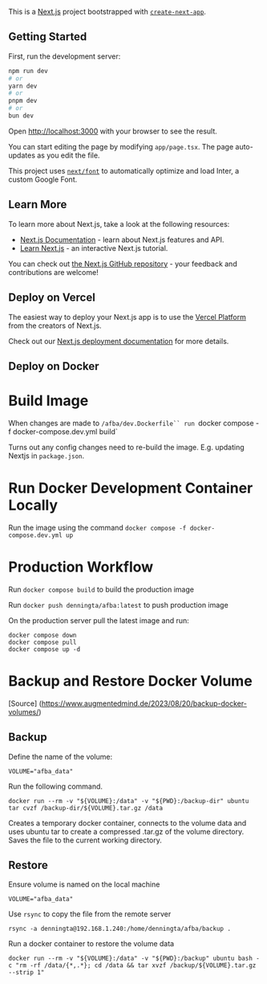This is a [Next.js](https://nextjs.org/) project bootstrapped with [`create-next-app`](https://github.com/vercel/next.js/tree/canary/packages/create-next-app).

## Getting Started

First, run the development server:

```bash
npm run dev
# or
yarn dev
# or
pnpm dev
# or
bun dev
```

Open [http://localhost:3000](http://localhost:3000) with your browser to see the result.

You can start editing the page by modifying `app/page.tsx`. The page auto-updates as you edit the file.

This project uses [`next/font`](https://nextjs.org/docs/basic-features/font-optimization) to automatically optimize and load Inter, a custom Google Font.

## Learn More

To learn more about Next.js, take a look at the following resources:

- [Next.js Documentation](https://nextjs.org/docs) - learn about Next.js features and API.
- [Learn Next.js](https://nextjs.org/learn) - an interactive Next.js tutorial.

You can check out [the Next.js GitHub repository](https://github.com/vercel/next.js/) - your feedback and contributions are welcome!

## Deploy on Vercel

The easiest way to deploy your Next.js app is to use the [Vercel Platform](https://vercel.com/new?utm_medium=default-template&filter=next.js&utm_source=create-next-app&utm_campaign=create-next-app-readme) from the creators of Next.js.

Check out our [Next.js deployment documentation](https://nextjs.org/docs/deployment) for more details.

## Deploy on Docker

# Build Image

When changes are made to `/afba/dev.Dockerfile`` run `docker compose -f docker-compose.dev.yml build`

Turns out any config changes need to re-build the image.  E.g. updating Nextjs in `package.json`.

# Run Docker Development Container Locally

Run the image using the command `docker compose -f docker-compose.dev.yml up`

# Production Workflow

Run `docker compose build` to build the production image

Run `docker push denningta/afba:latest` to push production image

On the production server pull the latest image and run:

```
docker compose down
docker compose pull
docker compose up -d
```

# Backup and Restore Docker Volume

[Source] (https://www.augmentedmind.de/2023/08/20/backup-docker-volumes/)

## Backup

Define the name of the volume:
```
VOLUME="afba_data"
```

Run the following command.  

```
docker run --rm -v "${VOLUME}:/data" -v "${PWD}:/backup-dir" ubuntu tar cvzf /backup-dir/${VOLUME}.tar.gz /data
```
Creates a temporary docker container, connects to the volume data and uses ubuntu tar to create a compressed .tar.gz of the volume directory.  Saves the file to the current working directory.


## Restore

Ensure volume is named on the local machine
```
VOLUME="afba_data"
```

Use `rsync` to copy the file from the remote server

```
rsync -a denningta@192.168.1.240:/home/denningta/afba/backup .
```

Run a docker container to restore the volume data
```
docker run --rm -v "${VOLUME}:/data" -v "${PWD}:/backup" ubuntu bash -c "rm -rf /data/{*,.*}; cd /data && tar xvzf /backup/${VOLUME}.tar.gz --strip 1"
```

